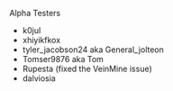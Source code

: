 Alpha Testers


- k0jul
- xhiyikfkox
- tyler_jacobson24 aka General_jolteon
- Tomser9876 aka Tom
- Rupesta (fixed the VeinMine issue)
- dalviosia
